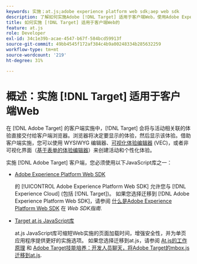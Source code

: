 ```yaml
---
keywords: 实施；at.js;adobe experience platform web sdk;aep web sdk
description: 了解如何实施Adobe [!DNL Target] 适用于客户端Web，使用Adobe Experience Platform Web SDK(AEP Web SDK)或 [!DNL Target] at.js JavaScript库。
title: 如何实施 [!DNL Target] 适用于客户端Web的
feature: at.js
role: Developer
exl-id: 34c1e39b-acae-4547-b67f-584bcd59913f
source-git-commit: 49bb4545f172af384c4b9a00248334b285632259
workflow-type: tm+mt
source-wordcount: '219'
ht-degree: 31%

---
```


# 概述：实施 [!DNL Target] 适用于客户端Web

在 [!DNL Adobe Target] 的客户端实施中，[!DNL Target] 会将与活动相关联的体验直接交付给客户端浏览器。浏览器将决定要显示的体验，然后显示该体验。借助客户端实施，您可以使用 WYSIWYG 编辑器、[可视化体验编辑器](/help/c-experiences/c-visual-experience-composer/visual-experience-composer.md) (VEC)，或者非可视化界面（[基于表单的体验编辑器](/help/c-experiences/form-experience-composer.md)）来创建活动和个性化体验。

实施 [!DNL Adobe Target] 客户端，您必须使用以下JavaScript库之一：

* [Adobe Experience Platform Web SDK](/help/c-implementing-target/c-implementing-target-for-client-side-web/aep-web-sdk.md)

   的 [!UICONTROL Adobe Experience Platform Web SDK] 允许您与 [!DNL Experience Cloud] (包括 [!DNL Target])。 如果您选择迁移到 [!DNL Adobe Experience Platform Web SDK]，请参阅 [什么是Adobe Experience Platform Web SDK](/help/c-implementing-target/c-implementing-target-for-client-side-web/aep-web-sdk.md) 在 *Web SDK指南*.

* [Target at.js JavaScript库](/help/c-implementing-target/c-implementing-target-for-client-side-web/c-how-atjs-works/how-atjs-works.md)

   at.js JavaScript库可缩短Web实施的页面加载时间，增强安全性，并为单页应用程序提供更好的实施选项。 如果您选择迁移到at.js，请参阅 [At.js的工作原理](/help/c-implementing-target/c-implementing-target-for-client-side-web/c-how-atjs-works/how-atjs-works.md) 和 [Adobe Target技能培养：开发人员聊天，将Adobe Target的mbox.js迁移到at.js](https://seminars.adobeconnect.com/ptdo6mfo6qn6/?proto=true).



